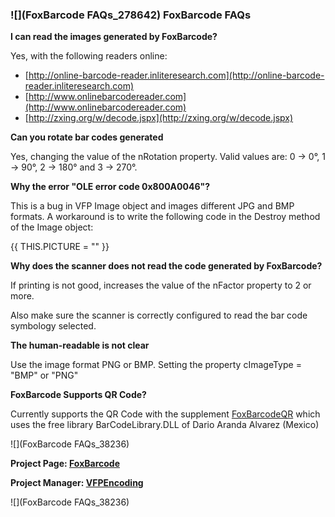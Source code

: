 ###  ![](FoxBarcode FAQs_278642) FoxBarcode FAQs


**I can read the images generated by FoxBarcode?**

Yes, with the following readers online:

* [http://online-barcode-reader.inliteresearch.com](http://online-barcode-reader.inliteresearch.com)
* [http://www.onlinebarcodereader.com](http://www.onlinebarcodereader.com)
* [http://zxing.org/w/decode.jspx](http://zxing.org/w/decode.jspx)


**Can you rotate bar codes generated**

Yes, changing the value of the nRotation property. Valid values are: 0 -> 0°, 1 -> 90°, 2 -> 180° and 3 -> 270°.


**Why the error "OLE error code 0x800A0046"?**

This is a bug in VFP Image object and images different JPG and BMP formats. A workaround is to write the following code in the Destroy method of the Image object:

{{
THIS.PICTURE = ""
}}

**Why does the scanner does not read the code generated by FoxBarcode?**

If printing is not good, increases the value of the nFactor property to 2 or more.

Also make sure the scanner is correctly configured to read the bar code symbology selected.


**The human-readable is not clear**

Use the image format PNG or BMP. Setting the property cImageType = "BMP" or "PNG"


**FoxBarcode Supports QR Code?**

Currently supports the QR Code with the supplement [FoxBarcodeQR](FoxBarcodeQR) which uses the free library BarCodeLibrary.DLL of Dario Aranda  Alvarez (Mexico)



![](FoxBarcode FAQs_38236)

**Project Page: [FoxBarcode](FoxBarcode)**

**Project Manager: [VFPEncoding](https://github.com/luismariag)**

![](FoxBarcode FAQs_38236)

